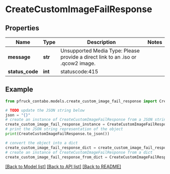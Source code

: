 # CreateCustomImageFailResponse


## Properties

Name | Type | Description | Notes
------------ | ------------- | ------------- | -------------
**message** | **str** | Unsupported Media Type: Please provide a direct link to an .iso or .qcow2 image. | 
**status_code** | **int** | statuscode:415 | 

## Example

```python
from pfruck_contabo.models.create_custom_image_fail_response import CreateCustomImageFailResponse

# TODO update the JSON string below
json = "{}"
# create an instance of CreateCustomImageFailResponse from a JSON string
create_custom_image_fail_response_instance = CreateCustomImageFailResponse.from_json(json)
# print the JSON string representation of the object
print(CreateCustomImageFailResponse.to_json())

# convert the object into a dict
create_custom_image_fail_response_dict = create_custom_image_fail_response_instance.to_dict()
# create an instance of CreateCustomImageFailResponse from a dict
create_custom_image_fail_response_from_dict = CreateCustomImageFailResponse.from_dict(create_custom_image_fail_response_dict)
```
[[Back to Model list]](../README.md#documentation-for-models) [[Back to API list]](../README.md#documentation-for-api-endpoints) [[Back to README]](../README.md)


